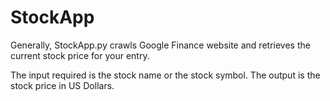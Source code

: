 # StockApp


Generally, StockApp.py crawls Google Finance website and retrieves the current stock price for your entry.

The input required is the stock name or the stock symbol. The output is the stock price in US Dollars.
